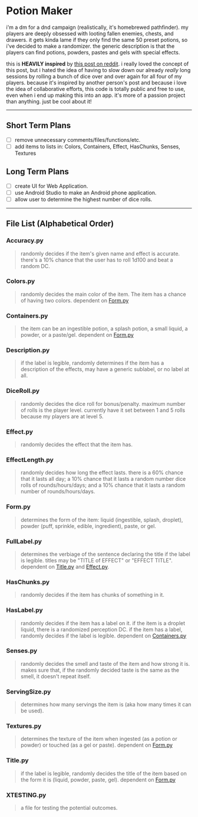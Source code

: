 # Potion Maker

i'm a dm for a dnd campaign (realistically, it's homebrewed pathfinder). my players are deeply obsessed with looting fallen enemies, chests, and drawers. it gets kinda lame if they only find the same 50 preset potions, so i've decided to make a randomizer. the generic description is that the players can find potions, powders, pastes and gels with special effects.

this is **HEAVILY inspired** by [this post on reddit](https://reddit.com/r/DnDBehindTheScreen/comments/4btnkc/random_potions_table/). i really loved the concept of this post, but i hated the idea of having to slow down our already *really* long sessions by rolling a bunch of dice over and over again for all four of my players. because it's inspired by another person's post and because i love the idea of collaborative efforts, this code is totally public and free to use, even when i end up making this into an app. it's more of a passion project than anything.
just be cool about it!

***

## Short Term Plans
- [ ] remove unnecessary comments/files/functions/etc.
- [ ] add items to lists in: Colors, Containers, Effect, HasChunks, Senses, Textures

## Long Term Plans
- [ ] create UI for Web Application.
- [ ] use Android Studio to make an Android phone application.
- [ ] allow user to determine the highest number of dice rolls.

***

## File List (Alphabetical Order)
### Accuracy.py
> randomly decides if the item's given name and effect is accurate.
> there's a 10% chance that the user has to roll 1d100 and beat a random DC.

### Colors.py
> randomly decides the main color of the item. The item has a chance of having two colors.
> dependent on [Form.py](###Form.py)

### Containers.py
> the item can be an ingestible potion, a splash potion, a small liquid, a powder, or a paste/gel.
> dependent on [Form.py](###Form.py)

### Description.py
> if the label is legible, randomly determines if the item has a description of the effects, may have a generic sublabel, or no label at all.

### DiceRoll.py
> randomly decides the dice roll for bonus/penalty. maximum number of rolls is the player level.
> currently have it set between 1 and 5 rolls because my players are at level 5.

### Effect.py
> randomly decides the effect that the item has.

### EffectLength.py
> randomly decides how long the effect lasts.
> there is a 60% chance that it lasts all day; a 10% chance that it lasts a random number dice rolls of rounds/hours/days; and a 10% chance that it lasts a random number of rounds/hours/days.

### Form.py
> determines the form of the item: liquid (ingestible, splash, droplet), powder (puff, sprinkle, edible, ingredient), paste, or gel.

### FullLabel.py
> determines the verbiage of the sentence declaring the title if the label is legible. titles may be "TITLE of EFFECT" or "EFFECT TITLE".
> dependent on [Title.py](###Title.py) and [Effect.py](###Effect.py).

### HasChunks.py
> randomly decides if the item has chunks of something in it.

### HasLabel.py
> randomly decides if the item has a label on it.
> if the item is a droplet liquid, there is a randomized perception DC. if the item has a label, randomly decides if the label is legible.
> dependent on [Containers.py](###Containers.py)

### Senses.py
> randomly decides the smell and taste of the item and how strong it is. makes sure that, if the randomly decided taste is the same as the smell, it doesn't repeat itself.

### ServingSize.py
> determines how many servings the item is (aka how many times it can be used).

### Textures.py
> determines the texture of the item when ingested (as a potion or powder) or touched (as a gel or paste).
> dependent on [Form.py](###Form.py)

### Title.py
> if the label is legible, randomly decides the title of the item based on the form it is (liquid, powder, paste, gel).
> dependent on [Form.py](###Form.py)

### XTESTING.py
> a file for testing the potential outcomes.
